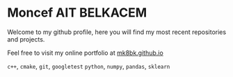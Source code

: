 # Moncef AIT BELKACEM

Welcome to my github profile, here you will find my most recent repositories and projects.

Feel free to visit my online portfolio at [mk8bk.github.io](https://mk8bk.github.io)

`c++`, `cmake`, `git`, `googletest`
`python`, `numpy`, `pandas`, `sklearn`
